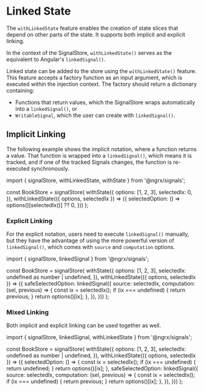 # Linked State

The `withLinkedState` feature enables the creation of state slices that depend on other parts of the state. It supports both implicit and explicit linking.

In the context of the SignalStore, `withLinkedState()` serves as the equivalent to Angular's `linkedSignal()`.

Linked state can be added to the store using the `withLinkedState()` feature. This feature accepts a factory function as an input argument, which is executed within the injection context. The factory should return a dictionary containing:
- Functions that return values, which the SignalStore wraps automatically into a `linkedSignal()`, or
- `WritableSignal`, which the user can create with `linkedSignal()`.

## Implicit Linking

The following example shows the implicit notation, where a function returns a value. That function is wrapped into a `linkedSignal()`, which means it is tracked, and if one of the tracked Signals changes, the function is re-executed synchronously.

<code-example header="options-store.ts">

import { signalStore, withLinkedState, withState } from '@ngrx/signals';

const BookStore = signalStore(
  withState({
    options: [1, 2, 3],
    selectedIx: 0,
  }),
  withLinkedState(({ options, selectedIx }) => ({
    selectedOption: () => options()[selectedIx()] ?? 0,
  }))
);

</code-example>

### Explicit Linking

For the explicit notation, users need to execute `linkedSignal()` manually, but they have the advantage of using the more powerful version of `linkedSignal()`, which comes with `source` and `computation` options.

<code-example header="book-store.ts">

import { signalStore, linkedSignal } from '@ngrx/signals';

const BookStore = signalStore(
  withState({
    options: [1, 2, 3],
    selectedIx: undefined as number | undefined,
  }),
  withLinkedState(({ options, selectedIx }) => ({
    safeSelectedOption: linkedSignal({
      source: selectedIx,
      computation: (sel, previous) => {
        const ix = selectedIx();
        if (ix === undefined) {
          return previous;
        }
        return options()[ix];
      },
    }),
  }))
);

</code-example>

### Mixed Linking

Both implicit and explicit linking can be used together as well.

<code-example header="book-store.ts">

import { signalStore, linkedSignal, withLinkedState } from '@ngrx/signals';

const BookStore = signalStore(
  withState({
    options: [1, 2, 3],
    selectedIx: undefined as number | undefined,
  }),
  withLinkedState(({ options, selectedIx }) => ({
    selectedOption: () => {
      const ix = selectedIx();
      if (ix === undefined) {
        return undefined;
      }
      return options()[ix];
    },
    safeSelectedOption: linkedSignal({
      source: selectedIx,
      computation: (sel, previous) => {
        const ix = selectedIx();
        if (ix === undefined) {
          return previous;
        }
        return options()[ix];
      },
    }),
  }))
);

</code-example>